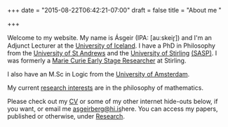 +++
date = "2015-08-22T06:42:21-07:00"
draft = false
title = "About me "

+++

Welcome to my website. My name is Ásgeir (IPA: [auːskeir̥]) and I'm an Adjunct Lecturer at the [University of Iceland](https://www.hi.is/). I have a PhD in Philosophy from the [University of St Andrews](http://www.st-andrews.ac.uk/) and the [University of Stirling](http://www.stir.ac.uk/) [(SASP)](http://www.st-andrews.ac.uk/~sasp/). I was formerly a [Marie Curie Early Stage Researcher](http://www.ub.edu/diaphora/) at Stirling.

I also have an M.Sc in Logic from the [University of Amsterdam](http://www.illc.uva.nl).
			
My current [research interests](/research/) are in the philosophy of mathematics.

Please check out my [CV](/cv/cv_english_full_asgeir_matthiasson.pdf) or some of my other internet hide-outs below, if you want, or email me <a href='&#109;&#97;ilt&#111;&#58;a&#115;%6&#55;e%69rbe&#114;g&#64;hi&#46;%&#54;&#57;%&#55;&#51;'>&#97;s&#103;&#101;irberg&#64;h&#105;&#46;&#105;s</a>here</a>. You can access my papers, published or otherwise, under [Research](/research/).



